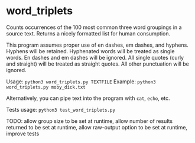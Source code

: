 # word_triplets
Counts occurrences of the 100 most common three word groupings in a source text. Returns a nicely formatted list for human consumption.

This program assumes proper use of en dashes, em dashes, and hyphens. Hyphens will be retained. Hyphenated words will be treated as single words. En dashes and em dashes will be ignored. 
All single quotes (curly and straight) will be treated as straight quotes. 
All other punctuation will be ignored.

Usage: `python3 word_triplets.py TEXTFILE`  Example: `python3 word_triplets.py moby_dick.txt`

Alternatively, you can pipe text into the program with `cat`, `echo`, etc.

Tests usage: `python3 test_word_triplets.py`

TODO: allow group size to be set at runtime, allow number of results returned to be set at runtime, allow raw-output option to be set at runtime, improve tests